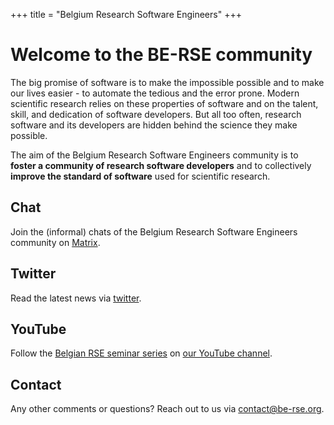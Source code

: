 +++
title = "Belgium Research Software Engineers"
+++

# Welcome to the BE-RSE community

The big promise of software is to make the impossible possible and to make our lives easier - to automate the tedious and the error prone. Modern scientific research relies on these properties of software and on the talent, skill, and dedication of software developers. But all too often, research software and its developers are hidden behind the science they make possible.

The aim of the Belgium Research Software Engineers community is to **foster a community of research software developers** and to collectively **improve the standard of software** used for scientific research.

## Chat

Join the (informal) chats of the Belgium Research Software Engineers community on [Matrix](https://matrix.to/#/#be-rse_community:gitter.im).

## Twitter

Read the latest news via [twitter](https://twitter.com/rse_be).

## YouTube

Follow the [Belgian RSE seminar series](@/seminars/_index.md) on [our YouTube channel](https://www.youtube.com/channel/UCZRqNFLXOcrFwAp8kS7iH2A).

## Contact
Any other comments or questions? Reach out to us via [contact@be-rse.org](mailto:contact@be-rse.org).
